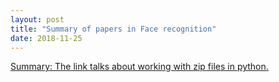 ```yaml
---
layout: post
title: "Summary of papers in Face recognition"
date: 2018-11-25
---
```


<html>
  <body>
    <p><a href="https://www.geeksforgeeks.org/working-zip-files-python/" </a>
    </p>
    Summary: The link talks about working with zip files in python.
  </body>
</html>
      
  
